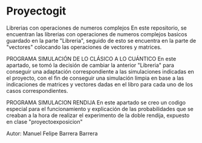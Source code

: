 # Proyectogit
Librerias con operaciones de numeros complejos
En este repositorio, se encuentran las librerias con operaciones de numeros complejos basicos guardado en la parte "Libreria", seguido de esto
se encuentra en la parte de "vectores" colocando las operaciones de vectores y matrices.

PROGRAMA SIMULACIÓN DE LO CLÁSICO A LO CUÁNTICO
En este apartado, se tomó la decisión de cambiar la anterior "Libreria" para conseguir una adaptación correspondiente a las simulaciones indicadas en el proyecto,
con el fin de conseguir una simulación limpia en base a las indicaciones de matrices y vectores dadas en el libro para cada uno de los casos correspondientes.

PROGRAMA SIMULACION RENDIJA
En este apartado se creo un codigo especial para el funcionamiento y explicación de las probabilidades que se creaban a la hora de realizar el experimento de la
doble rendija, expuesto en clase "proyectoexposicion"




Autor: Manuel Felipe Barrera Barrera

